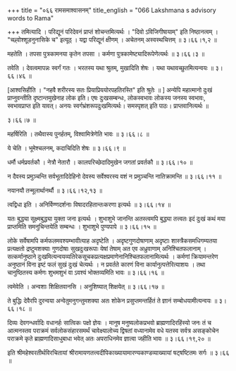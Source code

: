 +++
title = "०६६ रामसमाश्वासनम्"
title_english = "066 Lakshmana s advisory words to Rama"

+++
तमित्यादि । परिद्यूनं परिदेवनं प्राप्तं शोचन्तमित्यर्थः । "दिवो ऽविजिगीषायाम्" इति निष्ठानत्वम् । "च्छ्वोश्शूडनुनासिके च" इत्यूठ् । यद्वा परिद्यूनं क्षीणम् । अचेतनम् अस्वस्थचित्तम्  ॥  ३।६६।१,२ ॥   

  

महतेति । तपसा पुत्रकामनया कृतेन तपसा । कर्मणा पुत्रकामेष्ट्यादिरूपेणेत्यर्थः  ॥  ३।६६।३ ॥   

  

तवेति । देवत्वमापन्नः स्वर्गं गतः । भरतस्य यथा श्रुतम्, मुखादिति शेषः । यथा यथावच्छुतमित्यन्वयः  ॥  ३।६६।४६ ॥   

  

\[आश्वसिहीति । "नहवै शरीरस्य सतः प्रियाप्रिययोरपहतिरस्ति" इति श्रुतेः  ॥ \] अन्येपि महात्मानो दुःखं प्राप्नुवन्तीति दृष्टान्तमुखेनाह लोक इति। एषः दुःखसम्बन्धः, लोकस्वभावः लोकस्य जनस्य स्वभावः, स्वभावप्राप्त इति यावत्। अनयः स्वर्गभ्रंशरूपदुःखमित्यर्थः। समस्पृशत् इति पाठः। प्राप्तवानित्यर्थः ॥   

३।६६।७  ॥   

महर्षिरिति । तथैवास्य पुनर्हतम्, विश्वामित्रेणेति भावः  ॥  ३।६६।८ ॥   

  

ये चेति । भूमेश्चलनम्, कदाचिदिति शेषः  ॥  ३।६६।९ ॥   

  

धर्मौ धर्मप्रवर्तकौ । नेत्रौ नेतारौ । कालपरिच्छेदादिमुखेन जगतां प्रवर्तकौ  ॥  ३।६६।१०  ॥   

न दैवस्य प्रमुञ्चन्ति सर्वभूतादिदेहिनो देवस्य सर्वेश्वरस्य वशं न प्रमुञ्चन्ति नातिक्रामन्ति  ॥  ३।६६।११ ॥   

  

नयानयौ तन्मूलार्थानर्थौ  ॥  ३।६६।१२,१३ ॥   

  

त्वद्विधा इति । अनिर्विण्णदर्शनाः विषादरहितान्तःकरणा इत्यर्थः  ॥  ३।६६।१४ ॥   

  

यतः बुद्ध्या सूक्ष्मबुद्ध्या युक्ता जना इत्यर्थः । शुभाशुभे जानन्ति अतस्त्वमपि बुद्ध्या तत्त्वतः इदं दुःखं कथं मया प्राप्तमिति समनुचिन्तयेति सम्बन्धः । शुभाशुभे पुण्यपापे  ॥  ३।६६।१५ ॥   

  

लोके सर्वेषामपि कर्मफलमवश्यम्भावीत्याह अदृष्टेति । अदृष्टगुणदोषाणाम् अदृष्टाः शास्त्रैकसमधिगम्यतया प्रत्यक्षतो द्रष्टुमशक्याः गुणदोषाः सुखदुःखरूपाः येषां तेषाम् अत एव अध्रुवाणाम् अनिश्चितफलानाम् । सत्कर्मानुष्ठाने दुःखमित्यन्वयव्यतिरेकसूचकप्रत्यक्षप्रमाणेनानिश्चितफलानामित्यर्थः । कर्मणां क्रियामन्तरेण अनुष्ठानं विना इष्टं फलं सुखं दुःखं चेत्यर्थः । न प्रवर्तते कारणं विना कार्यानुत्पत्तेरित्याशयः । तथा चानुष्ठितस्य कर्मणः शुभमशुभं वा ऽवश्यं भोक्तव्यमिति भावः  ॥  ३।६६।१६ ॥   

  

त्वमेवेति । अन्वशाः शिक्षितवानसि । अनुशिष्यात् शिक्षयेत्  ॥  ३।६६।१७ ॥   

  

ते बुद्धिः देवैरपि दुरन्वया अन्वेतुमनुगन्तुमशक्या अतः शोकेन प्रसुप्तमन्तर्हितं ते ज्ञानं सम्बोधयामीत्यन्वयः  ॥  ३।६६।१८ ॥   

  

दिव्यः देवगन्धर्वादिः वधानर्हः सात्विकः पक्षो ज्ञेयः । मानुष मनुष्यलोकप्रभवो ब्राह्मणादिरहिंस्यो जनः तं च आत्मनस्तव पराक्रमं सर्वलोकसंहारसमर्थं चावेक्ष्यालोच्य द्विषतां वध्यानामेव वधे यतस्व सर्वत्र असङ्कोचेन पराक्रमे कृते ब्राह्मणादिसाधुबाधा भवेत् अतः अपराधिनमेव ज्ञात्वा जहीति भावः  ॥  ३।६६।१९,२० ॥   

  

इति श्रीमहेश्वरतीर्थविरचितायां श्रीरामायणतत्त्वदीपिकाख्यायामारण्यकाण्डव्याख्यायां षट्षष्टितमः सर्गः  ॥  ३।६६ ॥   

  

